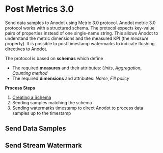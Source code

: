 # Post Metrics 3.0

Send data samples to Anodot using Metric 3.0 protocol.
Anodot metric 3.0 protocol works with a structured schema. The protocol expects key-value pairs of properties instead of one single-name string.
This allows Anodot to understand the metric dimensions and the measured KPI (the *measure* property).
It is possible to post timestamp watermarks to indicate flushing directives to Anodot.

The protocol is based on **schemas** which define

* The required **measures** and their attributes: *Units*, *Aggregation*, *Counting method*
* The required **dimensions** and attributes: *Name*, *Fill policy*

**Process Steps**

1. [Creating a Schema](#schema)
2. Sending samples matching the schema
3. Sending watermarks timestamp to direct Anodot to process data samples up to the timestamp

## Send Data Samples

## Send Stream Watermark